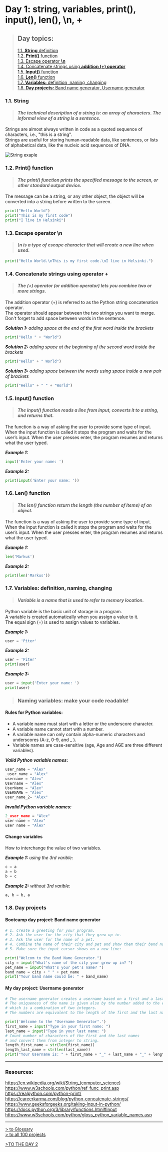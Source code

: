 # Day 1: string, variables, print(), input(), len(), \n, +

> ## Day topics:
>
>[1.1. **String** definition](https://github.com/iliamunaev/100-Days-of-Python-Bootcamp/edit/main/All%20100%20Days/Day%201.md#11-string)    
>[1.2. **Print()** function](https://github.com/iliamunaev/100-Days-of-Python-Bootcamp/edit/main/All%20100%20Days/Day%201.md#12-print-function)  
>[1.3. Escape operator **\n**](https://github.com/iliamunaev/100-Days-of-Python-Bootcamp/edit/main/All%20100%20Days/Day%201.md#13-escape-operator-n)  
>[1.4. Concatenate strings using **addition (+) operator**](https://github.com/iliamunaev/100-Days-of-Python-Bootcamp/edit/main/All%20100%20Days/Day%201.md#14-concatenate-strings-using-operator-)  
>[1.5. **Input()** function](https://github.com/iliamunaev/100-Days-of-Python-Bootcamp/edit/main/All%20100%20Days/Day%201.md#15-input-function)  
>[1.6. **Len()** function](https://github.com/iliamunaev/100-Days-of-Python-Bootcamp/edit/main/All%20100%20Days/Day%201.md#16-len-function)  
>[1.7. **Variables:** definition, naming, changing](https://github.com/iliamunaev/100-Days-of-Python-Bootcamp/edit/main/All%20100%20Days/Day%201.md#17-variables-definition-naming-changing)  
>[1.8. **Day projects:** Band name generator, Username generator](https://github.com/iliamunaev/100-Days-of-Python-Bootcamp/edit/main/All%20100%20Days/Day%201.md#18-day-projects)

### 1.1. String

> #### _The technical description of a string is: an array of characters. The informal view of a string is a sentence._

Strings are almost always written in code as a quoted sequence of characters, i.e., "this is a string".  
Strings are useful for storing human-readable data, like sentences, or lists of alphabetical data, like the nucleic acid sequences of DNA.

![String exaple](/assets/images/String_Variable_Diagram_Middle_Aspect_Ratio.png)

### 1.2. Print() function

> #### _The print() function prints the specified message to the screen, or other standard output device._

The message can be a string, or any other object, the object will be converted into a string before written to the screen.

```python
print("Hello World")
print("This is my first code")
print("I live in Helsinki")
```

### 1.3. Escape operator \n  

> #### _\n is a type of escape character that will create a new line when used._

```python
print("Hello World.\nThis is my first code.\nI live in Helsinki.")
```

### 1.4. Concatenate strings using operator +

> #### _The (+) operator (or addition operator) lets you combine two or more strings._
  
The addition operator (+) is referred to as the Python string concatenation operator.  
The operator should appear between the two strings you want to merge.  
Don't forget to add space between words in the sentence.

_**Solution 1:** adding space at the end of the first word inside the brackets_

```python
print("Hello " + "World")
```

_**Solution 2:** adding space at the beginning of the second word inside the brackets_

```python
print("Hello" + " World")
```

_**Solution 3:** adding space between the words using space inside a new pair of brackets_

```python
print("Hello" + " " + "World")
```

### 1.5. Input() function

> #### _The input() function reads a line from input, converts it to a string, and returns that._

The function is a way of asking the user to provide some type of input.
When the input function is called it stops the program and waits for the user’s input. 
When the user presses enter, the program resumes and returns what the user typed. 

_**Example 1:**_

```python
input('Enter your name: ')
```
_**Example 2:**_

```python
print(input('Enter your name: '))
```

### 1.6. Len() function

> #### _The len() function return the length (the number of items) of an object._

The function is a way of asking the user to provide some type of input.
When the input function is called it stops the program and waits for the user’s input. 
When the user presses enter, the program resumes and returns what the user typed. 

_**Example 1:**_

```python
len('Markus')
```
_**Example 2:**_

```python
print(len('Markus'))

```
### 1.7. Variables: definition, naming, changing  

> #### _Variable is a name that is used to refer to memory location._

Python variable is the basic unit of storage in a program.  
A variable is created automatically when you assign a value to it.   
The equal sign (=) is used to assign values to variables.

_**Example 1:**_

```python
user = 'Piter'
```

_**Example 2:**_

```python
user = 'Piter'
print(user)
```
_**Example 3:**_

```python
user = input('Enter your name: ')
print(user)
```

> ### Naming variables: make your code readable!

#### Rules for Python variables:

- A variable name must start with a letter or the underscore character.
- A variable name cannot start with a number.
- A variable name can only contain alpha-numeric characters and underscores (A-z, 0-9, and _ ).
- Variable names are case-sensitive (age, Age and AGE are three different variables).

_**Valid Python variable names:**_

```python
user_name = "Alex"
_user_name = "Alex"
username = "Alex"
Username = "Alex"
UserName = "Alex"
USERNAME = "Alex"
user_name_2= "Alex"
```

_**Invalid Python variable names:**_

```python
2_user_name = "Alex"
user-name = "Alex"
user name = "Alex"
```

#### Change variables

How to interchange the value of two variables.

_**Example 1:** using the 3rd varible:_ 

```python
c = a
a = b
b = c
```

_**Example 2:** without 3rd varible:_

```python
a, b = b, a
```

### 1.8. Day projects

#### Bootcamp day project: Band name generator

```python
# 1. Create a greeting for your program.
# 2. Ask the user for the city that they grew up in.
# 3. Ask the user for the name of a pet.
# 4. Combine the name of their city and pet and show them their band name.
# 5. Make sure the input cursor shows on a new line:

print("Welcom to the Band Name Generator.")
city = input("What's name of the city your grew up in? ")
pet_name = input("What's your pet's name? ")
band_name = city + " " + pet_name
print("Your band name could be: " + band_name)
````

#### My day project: Username generator

```python
# The username generator creates a username based on a first and a last name of the user.
# The uniqueness of the name is given also by the number added to the end of the name
# which is a combination of two integers.
# The numbers are equivalent to the length of the first and the last name of the user.

print('Welcome to the "Username Generator".')
first_name = input("Type in your first name: ")
last_name = input("Type in your last name: ")
# Count number of characters of the first and the last names
# and convert them from integer to string.
length_first_name = str(len(first_name))
length_last_name = str(len(last_name))
print("Your Username is: " + first_name + "_" + last_name + "_" + length_first_name + length_last_name)
````

---

### Resources:

<https://en.wikipedia.org/wiki/String_(computer_science)>  
<https://www.w3schools.com/python/ref_func_print.asp>  
<https://realpython.com/python-print/>  
<https://careerkarma.com/blog/python-concatenate-strings/>  
<https://www.geeksforgeeks.org/taking-input-in-python/>  
<https://docs.python.org/3/library/functions.html#input>  
<https://www.w3schools.com/python/gloss_python_variable_names.asp>  

---

[> to Glossary](https://github.com/iliamunaev/100-Days-of-Python-Bootcamp/blob/main/Glossary.md)  
[> to all 100 projects](https://github.com/iliamunaev/100-Days-of-Python-Bootcamp/blob/main/100%20projects%20in%20one%20file.md)

[>TO THE DAY 2](https://github.com/iliamunaev/100-Days-of-Python-Bootcamp/blob/main/All%20100%20Days/Day%202.md)





